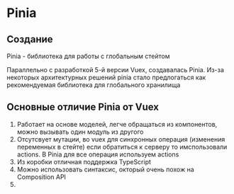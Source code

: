# Pinia

## Создание

Pinia - библиотека для работы с глобальным стейтом

Параллельно с разработкой 5-й версии Vuex, создавалась Pinia. Из-за некоторых архитектурных решений pinia стало предлогаться как рекомендуемая библиотека для глобального хранилища

## Основные отличие Pinia от Vuex

1. Работает на основе моделей, легче обращаться из компонентов, можно вызывать один модуль из другого
2. Отсутсвует мутации, во vuex для синхронных операция (изменения переменных в стейте) если обратиться к серверу то имспользовали actions. В Pinia для все операция используем actions
3. Из коробки отличная поддержка TypeScript
4. Можно использовать синтаксис, окторый очень похож на Composition API
5. 
